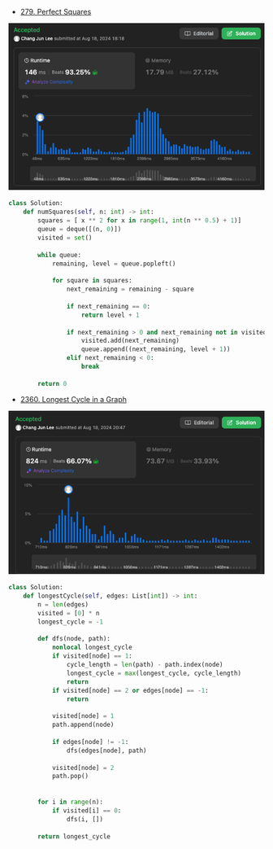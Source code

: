 - [279. Perfect Squares](https://leetcode.com/problems/perfect-squares/description/)

![alt-text](./279.png)

```python
class Solution:
    def numSquares(self, n: int) -> int:
        squares = [ x ** 2 for x in range(1, int(n ** 0.5) + 1)]
        queue = deque([(n, 0)])
        visited = set()

        while queue:
            remaining, level = queue.popleft()

            for square in squares:
                next_remaining = remaining - square

                if next_remaining == 0:
                    return level + 1

                if next_remaining > 0 and next_remaining not in visited:
                    visited.add(next_remaining)
                    queue.append((next_remaining, level + 1))
                elif next_remaining < 0:
                    break

        return 0
```

- [2360. Longest Cycle in a Graph](https://leetcode.com/problems/longest-cycle-in-a-graph/description/)

![alt-text](./2360.png)

```python
class Solution:
    def longestCycle(self, edges: List[int]) -> int:
        n = len(edges)
        visited = [0] * n
        longest_cycle = -1

        def dfs(node, path):
            nonlocal longest_cycle
            if visited[node] == 1:
                cycle_length = len(path) - path.index(node)
                longest_cycle = max(longest_cycle, cycle_length)
                return
            if visited[node] == 2 or edges[node] == -1:
                return

            visited[node] = 1
            path.append(node)

            if edges[node] != -1:
                dfs(edges[node], path)

            visited[node] = 2
            path.pop()


        for i in range(n):
            if visited[i] == 0:
                dfs(i, [])

        return longest_cycle
```
